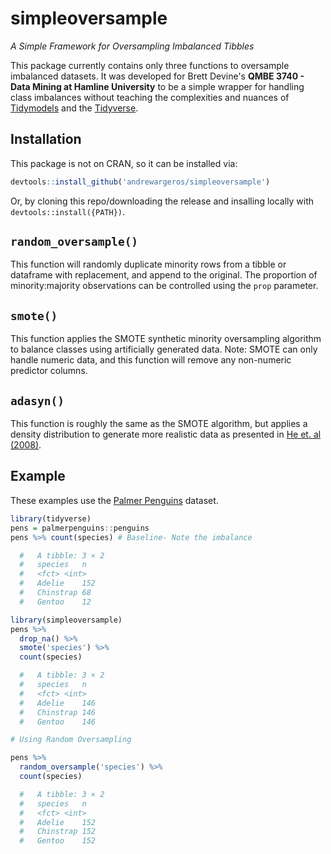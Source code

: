 # simpleoversample
*A Simple Framework for Oversampling Imbalanced Tibbles*

This package currently contains only three functions to oversample imbalanced datasets. It was developed for Brett Devine's **QMBE 3740 - Data Mining at Hamline University** to be a simple wrapper for handling class imbalances without teaching the complexities and nuances of [Tidymodels](https://www.tidymodels.org/) and the [Tidyverse](https://www.tidyverse.org/).

## Installation

This package is not on CRAN, so it can be installed via:

```r
devtools::install_github('andrewargeros/simpleoversample')
```

Or, by cloning this repo/downloading the release and insalling locally with `devtools::install({PATH})`.

## `random_oversample()`
This function will randomly duplicate minority rows from a tibble or dataframe with replacement, and append to the original. The proportion of minority:majority observations can be controlled using the `prop` parameter.


## `smote()`
This function applies the SMOTE synthetic minority oversampling algorithm to balance classes using artificially generated data. Note: SMOTE can only handle numeric data, and this function will remove any non-numeric predictor columns.

## `adasyn()`

This function is roughly the same as the SMOTE algorithm, but applies a density distribution to generate more realistic data as presented in [He et. al (2008)](https://sci2s.ugr.es/keel/pdf/algorithm/congreso/2008-He-ieee.pdf).

## Example
These examples use the  [Palmer Penguins](https://allisonhorst.github.io/palmerpenguins/) dataset.

```r
library(tidyverse)
pens = palmerpenguins::penguins
pens %>% count(species) # Baseline- Note the imbalance

  #   A tibble: 3 × 2
  #   species	n
  #   <fct>	<int>
  #   Adelie	152
  #   Chinstrap	68
  #   Gentoo	12

library(simpleoversample)
pens %>%
  drop_na() %>%
  smote('species') %>%
  count(species)

  #   A tibble: 3 × 2
  #   species	n
  #   <fct>	<int>
  #   Adelie	146
  #   Chinstrap	146
  #   Gentoo	146  

# Using Random Oversampling

pens %>%
  random_oversample('species') %>%
  count(species)

  #   A tibble: 3 × 2
  #   species	n
  #   <fct>	<int>
  #   Adelie	152
  #   Chinstrap	152
  #   Gentoo	152    
```
